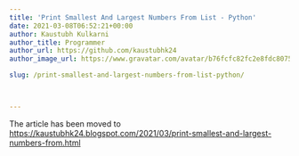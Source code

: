 ```yaml
---
title: 'Print Smallest And Largest Numbers From List - Python'
date: 2021-03-08T06:52:21+00:00
author: Kaustubh Kulkarni
author_title: Programmer
author_url: https://github.com/kaustubhk24
author_image_url: https://www.gravatar.com/avatar/b76fcfc82fc2e8fdc8075636f1735f61?s=200

slug: /print-smallest-and-largest-numbers-from-list-python/



---
```



The article has been moved to  https://kaustubhk24.blogspot.com/2021/03/print-smallest-and-largest-numbers-from.html